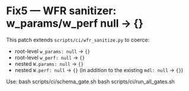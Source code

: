 # Fix5 — WFR sanitizer: w_params/w_perf null -> {}

This patch extends `scripts/ci/wfr_sanitize.py` to coerce:
- root-level `w_params: null` -> `{}`
- root-level `w_perf: null` -> `{}`
- nested `W.params: null` -> `{}`
- nested `W.perf: null` -> `{}`
(in addition to the existing `mdl: null` -> `{}`)

Use:
    bash scripts/ci/schema_gate.sh
    bash scripts/ci/run_all_gates.sh
